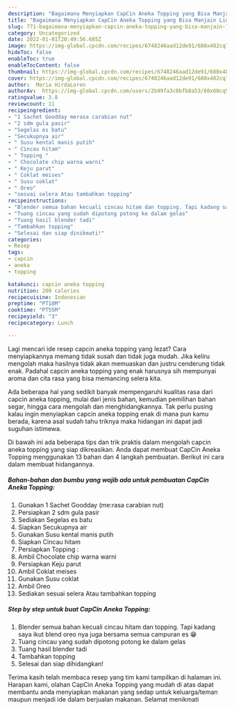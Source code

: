 ```yaml
---
description: "Bagaimana Menyiapkan CapCin Aneka Topping yang Bisa Manjain Lidah"
title: "Bagaimana Menyiapkan CapCin Aneka Topping yang Bisa Manjain Lidah"
slug: 771-bagaimana-menyiapkan-capcin-aneka-topping-yang-bisa-manjain-lidah
category: Uncategorized
date: 2022-01-01T20:49:56.685Z
image: https://img-global.cpcdn.com/recipes/6748246aad12de91/680x482cq70/capcin-aneka-topping-foto-resep-utama.jpg
hideToc: false
enableToc: true
enableTocContent: false
thumbnail: https://img-global.cpcdn.com/recipes/6748246aad12de91/680x482cq70/capcin-aneka-topping-foto-resep-utama.jpg
cover: https://img-global.cpcdn.com/recipes/6748246aad12de91/680x482cq70/capcin-aneka-topping-foto-resep-utama.jpg
author:  Maria HirdaLoren
authorAv:  https://img-global.cpcdn.com/users/2b99fa3c0bfb8a53/60x60cq50/avatar.jpg
ratingvalue: 3.8
reviewcount: 11
recipeingredient:
- "1 Sachet Goodday merasa carabian nut"
- "2 sdm gula pasir"
- "Segelas es batu"
- "Secukupnya air"
- " Susu kental manis putih"
- " Cincau hitam"
- " Topping "
- " Chocolate chip warna warni"
- " Keju parut"
- " Coklat meises"
- " Susu coklat"
- " Oreo"
- "sesuai selera Atau tambahkan topping"
recipeinstructions:
- "Blender semua bahan kecuali cincau hitam dan topping. Tapi kadang saya ikut blend oreo nya juga bersama semua campuran es 😁"
- "Tuang cincau yang sudah dipotong potong ke dalam gelas"
- "Tuang hasil blender tadi"
- "Tambahkan topping"
- "Selesai dan siap dinikmati!"
categories:
- Resep
tags:
- capcin
- aneka
- topping

katakunci: capcin aneka topping 
nutrition: 209 calories
recipecuisine: Indonesian
preptime: "PT18M"
cooktime: "PT55M"
recipeyield: "3"
recipecategory: Lunch

---
```



Lagi mencari ide resep capcin aneka topping yang lezat? Cara menyiapkannya memang tidak susah dan tidak juga mudah. Jika keliru mengolah maka hasilnya tidak akan memuaskan dan justru cenderung tidak enak. Padahal capcin aneka topping yang enak harusnya sih mempunyai aroma dan cita rasa yang bisa memancing selera kita.


Ada beberapa hal yang sedikit banyak mempengaruhi kualitas rasa dari capcin aneka topping, mulai dari jenis bahan, kemudian pemilihan bahan segar, hingga cara mengolah dan menghidangkannya. Tak perlu pusing kalau ingin menyiapkan capcin aneka topping enak di mana pun kamu berada, karena asal sudah tahu triknya maka hidangan ini dapat jadi suguhan istimewa.




Di bawah ini ada beberapa tips dan trik praktis dalam mengolah capcin aneka topping yang siap dikreasikan. Anda dapat membuat CapCin Aneka Topping menggunakan 13 bahan dan 4 langkah pembuatan. Berikut ini cara dalam membuat hidangannya.

<!--inarticleads1-->

##### Bahan-bahan dan bumbu yang wajib ada untuk pembuatan CapCin Aneka Topping:

1. Gunakan 1 Sachet Goodday (me:rasa carabian nut)
1. Persiapkan 2 sdm gula pasir
1. Sediakan Segelas es batu
1. Siapkan Secukupnya air
1. Gunakan  Susu kental manis putih
1. Siapkan  Cincau hitam
1. Persiapkan  Topping :
1. Ambil  Chocolate chip warna warni
1. Persiapkan  Keju parut
1. Ambil  Coklat meises
1. Gunakan  Susu coklat
1. Ambil  Oreo
1. Sediakan sesuai selera Atau tambahkan topping




<!--inarticleads2-->

##### Step by step untuk buat CapCin Aneka Topping:

1. Blender semua bahan kecuali cincau hitam dan topping. Tapi kadang saya ikut blend oreo nya juga bersama semua campuran es 😁
1. Tuang cincau yang sudah dipotong potong ke dalam gelas
1. Tuang hasil blender tadi
1. Tambahkan topping
1. Selesai dan siap dihidangkan!



Terima kasih telah membaca resep yang tim kami tampilkan di halaman ini. Harapan kami, olahan CapCin Aneka Topping yang mudah di atas dapat membantu anda menyiapkan makanan yang sedap untuk keluarga/teman maupun menjadi ide dalam berjualan makanan. Selamat menikmati
